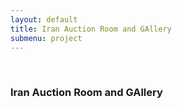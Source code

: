 ```yaml
---
layout: default
title: Iran Auction Room and GAllery
submenu: project
---
```



<br id="scr-to-here" />

### Iran Auction Room and GAllery